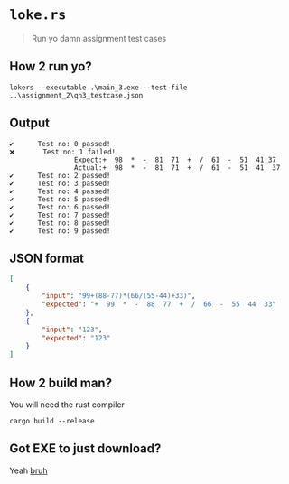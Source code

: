 # `loke.rs`
> Run yo damn assignment test cases

## How 2 run yo?
```
lokers --executable .\main_3.exe --test-file ..\assignment_2\qn3_testcase.json
```


## Output
```
✔️      Test no: 0 passed!
❌       Test no: 1 failed!
                Expect:+  98  *  -  81  71  +  /  61  -  51  41 37
                Actual:+  98  *  -  81  71  +  /  61  -  51  41  37
✔️      Test no: 2 passed!
✔️      Test no: 3 passed!
✔️      Test no: 4 passed!
✔️      Test no: 5 passed!
✔️      Test no: 6 passed!
✔️      Test no: 7 passed!
✔️      Test no: 8 passed!
✔️      Test no: 9 passed!
```

## JSON format
```json
[
    {
        "input": "99+(88-77)*(66/(55-44)+33)", 
        "expected": "+  99  *  -  88  77  +  /  66  -  55  44  33"
    },
    {
        "input": "123", 
        "expected": "123"
    }
]
```

## How 2 build man?
You will need the rust compiler
```
cargo build --release
```

## Got EXE to just download?
Yeah [bruh](https://github.com/BudiNverse/loke.rs/releases/tag/0.1.0)